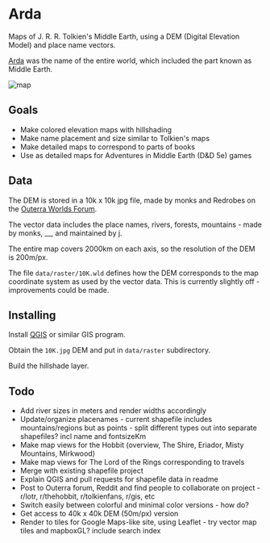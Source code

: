 # Arda

Maps of J. R. R. Tolkien's Middle Earth, using a DEM (Digital Elevation Model) and place name vectors.

[Arda](https://en.wikipedia.org/wiki/Arda_(Tolkien)) was the name of the entire world, which included the part known as Middle Earth. 

![map](https://raw.githubusercontent.com/bburns/arda/master/renders/lotr-900px.jpg)


## Goals

- Make colored elevation maps with hillshading
- Make name placement and size similar to Tolkien's maps
- Make detailed maps to correspond to parts of books
- Use as detailed maps for Adventures in Middle Earth (D&D 5e) games


## Data

The DEM is stored in a 10k x 10k jpg file, made by monks and Redrobes on the [Outerra Worlds Forum](). 

The vector data includes the place names, rivers, forests, mountains - made by monks, __, and maintained by [j](). 

The entire map covers 2000km on each axis, so the resolution of the DEM is 200m/px. 

The file `data/raster/10K.wld` defines how the DEM corresponds to the map coordinate system as used by the vector data. This is currently slightly off - improvements could be made. 


## Installing

Install [QGIS](https://qgis.org/) or similar GIS program.

Obtain the `10K.jpg` DEM and put in `data/raster` subdirectory.

Build the hillshade layer.


## Todo

- Add river sizes in meters and render widths accordingly
- Update/organize placenames - current shapefile includes mountains/regions but as points - split different types out into separate shapefiles? incl name and fontsizeKm
- Make map views for the Hobbit (overview, The Shire, Eriador, Misty Mountains, Mirkwood)
- Make map views for The Lord of the Rings corresponding to travels
- Merge with existing shapefile project
- Explain QGIS and pull requests for shapefile data in readme
- Post to Outerra forum, Reddit and find people to collaborate on project - r/lotr, r/thehobbit, r/tolkienfans, r/gis, etc
- Switch easily between colorful and minimal color versions - how do?
- Get access to 40k x 40k DEM (50m/px) version
- Render to tiles for Google Maps-like site, using Leaflet - try vector map tiles and mapboxGL? include search index
